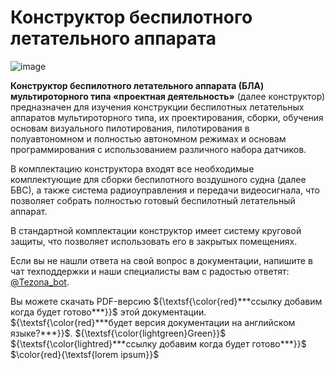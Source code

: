 # Конструктор беспилотного летательного аппарата 

![image](https://github.com/arutofu/Ruspberry_doc/blob/f861502fa3bf3f94350e491db3d0878280be8a65/assets/%D0%9E%D0%A1%D0%90%20%D0%B1%D0%B5%D0%B7%20%D1%84%D0%BE%D0%BD%D0%B0.jpg)

**Конструктор беспилотного летательного аппарата (БЛА) мультироторного типа «проектная деятельность»** (далее конструктор) предназначен для изучения конструкции беспилотных летательных аппаратов мультироторного типа, их проектирования, сборки, обучения основам визуального пилотирования, пилотирования в полуавтономном и полностью автономном режимах и основам программирования с использованием различного набора датчиков.

В комплектацию конструктора входят все необходимые комплектующие для сборки беспилотного воздушного судна (далее БВС), а также система радиоуправления и передачи видеосигнала, что позволяет собрать полностью готовый беспилотный летательный аппарат. 

В стандартной комплектации конструктор имеет систему круговой защиты, что позволяет использовать его в закрытых помещениях.

Если вы не нашли ответа на свой вопрос в документации, напишите в чат техподдержки и наши специалисты вам с радостью ответят: [@Tezona_bot](https://t.me/Tezona_bot).

Вы можете скачать PDF-версию ${\textsf{\color{red}***ссылку добавим когда будет готово***}}$ этой документации. ${\textsf{\color{red}***будет версия документации на английском языке?***}}$.
${\textsf{\color{lightgreen}Green}}$
${\textsf{\color{lightred}***ссылку добавим когда будет готово***}}$
$\color{red}{\textsf{lorem ipsum}}$
